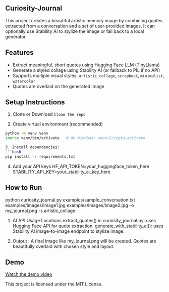  ## Curiosity-Journal

This project creates a beautiful artistic memory image by combining quotes extracted from a conversation and a set of user-provided images. It can optionally use Stability AI to stylize the image or fall back to a local generator.

## Features

- Extract meaningful, short quotes using Hugging Face LLM (TinyLlama)
- Generate a styled collage using Stability AI (or fallback to PIL if no API)
- Supports multiple visual styles: `artistic_collage`, `scrapbook`, `minimalist`, `watercolor`
- Quotes are overlaid on the generated image

## Setup Instructions



1.  Clone or Download
```Clone the repo```

2. Create virtual environment (recommended)
```bash
python -m venv venv
source venv/bin/activate   # On Windows: venv\Scripts\activate

3. Install dependencies:
```bash
pip install -r requirements.txt
```

4. Add your API keys
HF_API_TOKEN=your_huggingface_token_here
STABILITY_API_KEY=your_stability_ai_key_here

## How to Run
python curiosity_journal.py examples/sample_conversation.txt examples/images/image1.jpg examples/images/image2.jpg -o my_journal.png -s artistic_collage


1. AI API Usage Locations
extract_quotes() in curiosity_journal.py: uses Hugging Face API for quote extraction.
generate_with_stability_ai(): uses Stability AI image-to-image endpoint to stylize image.

2. Output :
A final image like my_journal.png will be created.
Quotes are beautifully overlaid with chosen style and layout.

## Demo
[Watch the demo video](https://www.loom.com/share/5e6ec00639744eeca239024541224145?sid=c06d86f9-f115-4180-a4f2-2a63a7e25c34)


This project is licensed under the MIT License.
